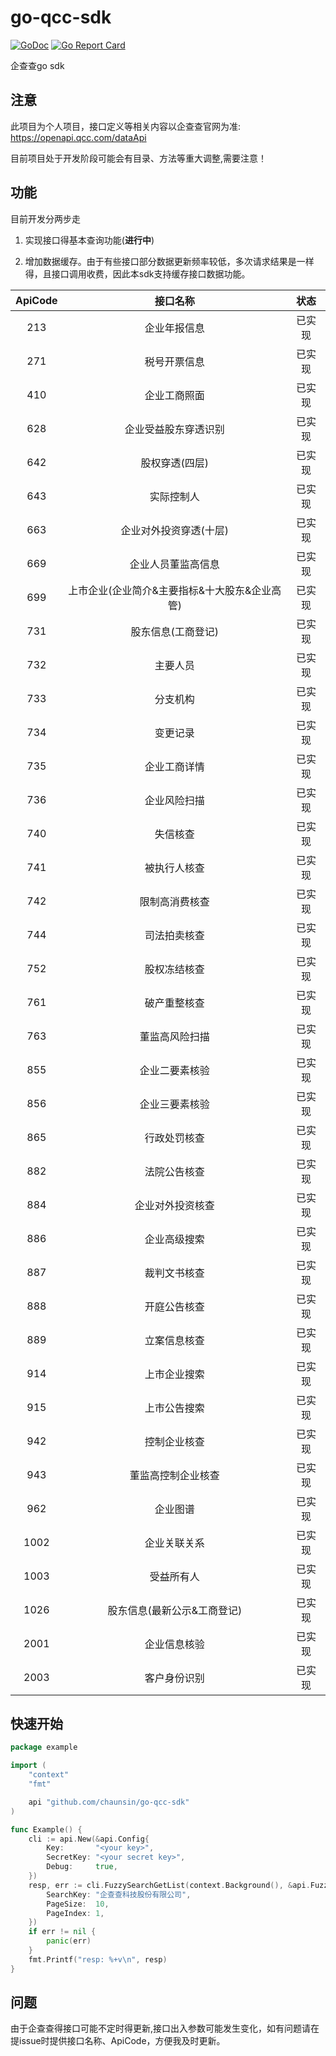 # go-qcc-sdk

[![GoDoc](https://godoc.org/github.com/chaunsin/go-qcc-sdk?status.svg)](https://godoc.org/github.com/chaunsin/go-qcc-sdk) [![Go Report Card](https://goreportcard.com/badge/github.com/chaunsin/go-qcc-sdk)](https://goreportcard.com/report/github.com/chaunsin/go-qcc-sdk)

企查查go sdk

## 注意

此项目为个人项目，接口定义等相关内容以企查查官网为准: https://openapi.qcc.com/dataApi

目前项目处于开发阶段可能会有目录、方法等重大调整,需要注意！

## 功能

目前开发分两步走

1. 实现接口得基本查询功能(**进行中**)

2. 增加数据缓存。由于有些接口部分数据更新频率较低，多次请求结果是一样得，且接口调用收费，因此本sdk支持缓存接口数据功能。

| ApiCode |           接口名称            | 状态  |
|:-------:|:-------------------------:|:---:|
|   213   |          企业年报信息           | 已实现 |
|   271   |          税号开票信息           | 已实现 |
|   410   |          企业工商照面           | 已实现 |
|   628   |        企业受益股东穿透识别         | 已实现 |
|   642   |         股权穿透(四层)          | 已实现 |
|   643   |           实际控制人           | 已实现 |
|   663   |       企业对外投资穿透(十层)        | 已实现 |
|   669   |         企业人员董监高信息         | 已实现 |
|   699   | 上市企业(企业简介&主要指标&十大股东&企业高管) | 已实现 |
|   731   |        股东信息(工商登记)         | 已实现 |
|   732   |           主要人员            | 已实现 |
|   733   |           分支机构            | 已实现 |
|   734   |           变更记录            | 已实现 |
|   735   |          企业工商详情           | 已实现 |
|   736   |          企业风险扫描           | 已实现 |
|   740   |           失信核查            | 已实现 |
|   741   |          被执行人核查           | 已实现 |
|   742   |          限制高消费核查          | 已实现 |
|   744   |          司法拍卖核查           | 已实现 |
|   752   |          股权冻结核查           | 已实现 |
|   761   |          破产重整核查           | 已实现 |
|   763   |          董监高风险扫描          | 已实现 |
|   855   |          企业二要素核验          | 已实现 |
|   856   |          企业三要素核验          | 已实现 |
|   865   |          行政处罚核查           | 已实现 |
|   882   |          法院公告核查           | 已实现 |
|   884   |         企业对外投资核查          | 已实现 |
|   886   |          企业高级搜索           | 已实现 |
|   887   |          裁判文书核查           | 已实现 |
|   888   |          开庭公告核查           | 已实现 |
|   889   |          立案信息核查           | 已实现 |
|   914   |          上市企业搜索           | 已实现 |
|   915   |          上市公告搜索           | 已实现 |
|   942   |          控制企业核查           | 已实现 |
|   943   |         董监高控制企业核查         | 已实现 |
|   962   |           企业图谱            | 已实现 |
|  1002   |          企业关联关系           | 已实现 |
|  1003   |           受益所有人           | 已实现 |
|  1026   |      股东信息(最新公示&工商登记)      | 已实现 |
|  2001   |          企业信息核验           | 已实现 |
|  2003   |          客户身份识别           | 已实现 |

## 快速开始

```go
package example

import (
	"context"
	"fmt"

	api "github.com/chaunsin/go-qcc-sdk"
)

func Example() {
	cli := api.New(&api.Config{
		Key:       "<your key>",
		SecretKey: "<your secret key>",
		Debug:     true,
	})
	resp, err := cli.FuzzySearchGetList(context.Background(), &api.FuzzySearchGetListReq{
		SearchKey: "企查查科技股份有限公司",
		PageSize:  10,
		PageIndex: 1,
	})
	if err != nil {
		panic(err)
	}
	fmt.Printf("resp: %+v\n", resp)
}

```

## 问题

由于企查查得接口可能不定时得更新,接口出入参数可能发生变化，如有问题请在提issue时提供接口名称、ApiCode，方便我及时更新。